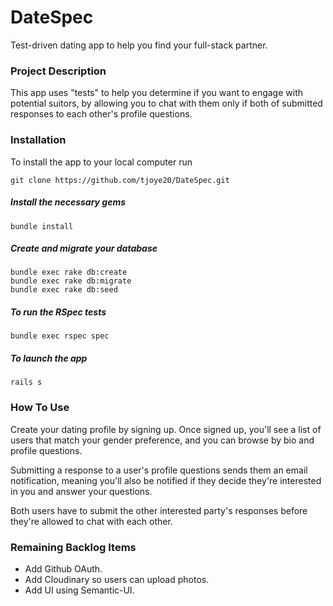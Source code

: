 # DateSpec

Test-driven dating app to help you find your full-stack partner.

### Project Description

This app uses "tests" to help you determine if you want to engage with potential suitors, by allowing you to chat with them only if both of submitted responses to each other's profile questions.

### Installation
To install the app to your local computer run

    git clone https://github.com/tjoye20/DateSpec.git

##### Install the necessary gems

    bundle install

##### Create and migrate your database

    bundle exec rake db:create
    bundle exec rake db:migrate
    bundle exec rake db:seed

##### To run the RSpec tests

    bundle exec rspec spec

##### To launch the app

    rails s

### How To Use

Create your dating profile by signing up. Once signed up, you'll see a list of users that match your gender preference, and you can browse by bio and profile questions.

Submitting a response to a user's profile questions sends them an email notification, meaning you'll also be notified if they decide they're interested in you and answer your questions.

Both users have to submit the other interested party's responses before they're allowed to chat with each other.

### Remaining Backlog Items

* Add Github OAuth.
* Add Cloudinary so users can upload photos.
* Add UI using Semantic-UI.
